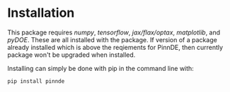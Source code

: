 # Installation

This package requires *numpy*, *tensorflow*, *jax/flax/optax*, *matplotlib*, and *pyDOE*. These 
are all installed with the package. If version of a package already installed which is above the reqiements
for PinnDE, then currently package won't be upgraded when installed.

Installing can simply be done with pip in the command line with:

    pip install pinnde
